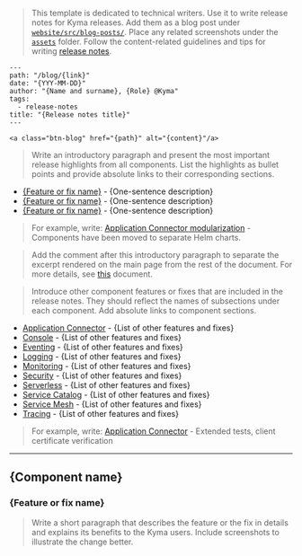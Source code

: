 > This template is dedicated to technical writers. Use it to write release notes for Kyma releases. Add them as a blog post under [`website/src/blog-posts/`](https://github.com/kyma-project/website/tree/master/src/blog-posts). Place any related screenshots under the [`assets`](https://github.com/kyma-project/website/tree/master/src/blog-posts/assets) folder. Follow the content-related guidelines and tips for writing [release notes](../../release-notes.md).

<!-- Fill in the required metadata for the blog post to render properly on the "kyma-project.io" website. Remember to remove the code block. -->

```
---
path: "/blog/{link}"
date: "{YYY-MM-DD}"
author: "{Name and surname}, {Role} @Kyma"
tags:
  - release-notes
title: "{Release notes title}"
---
```

<!-- This line adds a button that allows you to download the latest release. Provide the path to the release on GitHub in place of the {path} placeholder and put "Download {version number}" in place of the {content} placeholder. Remember to remove the code block. -->

```
<a class="btn-blog" href="{path}" alt="{content}"/a>
```

> Write an introductory paragraph and present the most important release highlights from all components. List the highlights as bullet points and provide absolute links to their corresponding sections.

- [{Feature or fix name}](#absolute-link-to-subsection) - {One-sentence description}
- [{Feature or fix name}](#absolute-link-to-subsection) - {One-sentence description}
- [{Feature or fix name}](#absolute-link-to-subsection) - {One-sentence description}

> For example, write:
> [Application Connector modularization](#section-link) - Components have been moved to separate Helm charts.

> Add the <!-- overview --> comment after this introductory paragraph to separate the excerpt rendered on the main page from the rest of the document. For more details, see [this](https://github.com/kyma-project/website/blob/master/docs/write-blog-posts.md) document.

> Introduce other component features or fixes that are included in the release notes. They should reflect the names of subsections under each component. Add absolute links to component sections.

- [Application Connector](#absolute-link-to-subsection) - {List of other features and fixes}
- [Console](#absolute-link-to-subsection) - {List of other features and fixes}
- [Eventing](#absolute-link-to-subsection) - {List of other features and fixes}
- [Logging](#absolute-link-to-subsection) - {List of other features and fixes}
- [Monitoring](#absolute-link-to-subsection) - {List of other features and fixes}
- [Security](#absolute-link-to-subsection) - {List of other features and fixes}
- [Serverless](#absolute-link-to-subsection) - {List of other features and fixes}
- [Service Catalog](#absolute-link-to-subsection) - {List of other features and fixes}
- [Service Mesh](#absolute-link-to-subsection) - {List of other features and fixes}
- [Tracing](#absolute-link-to-subsection) - {List of other features and fixes}

> For example, write:
> [Application Connector](https://kyma-project.io/blog/release-notes-05#application-connector) - Extended tests, client certificate verification

---

## {Component name}

### {Feature or fix name}

> Write a short paragraph that describes the feature or the fix in details and explains its benefits to the Kyma users. Include screenshots to illustrate the change better.
